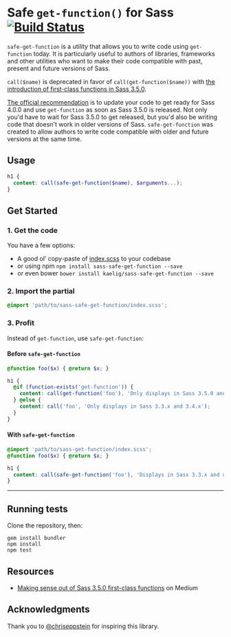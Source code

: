 # Safe `get-function()` for Sass [![Build Status](https://travis-ci.org/kaelig/sass-safe-get-function.svg?branch=master)](https://travis-ci.org/kaelig/sass-safe-get-function)

`safe-get-function` is a utility that allows you to write code using `get-function` today. It is particularly useful to authors of libraries, frameworks and other utilities who want to make their code compatible with past, present and future versions of Sass.

`call($name)` is deprecated in favor of `call(get-function($name))` with [the introduction of first-class functions in Sass 3.5.0](https://medium.com/@kaelig/sass-first-class-functions-6e718e2b5eb0).

[The official recommendation](http://blog.sass-lang.com/posts/809572-sass-35-release-candidate) is to update your code to get ready for Sass 4.0.0 and use `get-function` as soon as Sass 3.5.0 is released. Not only you'd have to wait for Sass 3.5.0 to get released, but you'd also be writing code that doesn't work in older versions of Sass. `safe-get-function` was created to allow authors to write code compatible with older and future versions at the same time.

## Usage

```scss
h1 {
  content: call(safe-get-function($name), $arguments...);
}
```

## Get Started

### 1. Get the code

You have a few options:

- A good ol’ copy-paste of [index.scss](index.scss) to your codebase
- or using npm `npm install sass-safe-get-function --save`
- or even bower `bower install kaelig/sass-safe-get-function --save`

### 2. Import the partial

```scss
@import 'path/to/sass-safe-get-function/index.scss';
```

### 3. Profit

Instead of `get-function`, use `safe-get-function`:

#### Before `safe-get-function`

```scss
@function foo($x) { @return $x; }

h1 {
  @if (function-exists('get-function')) {
    content: call(get-function('foo'), 'Only displays in Sass 3.5.0 and up');
  } @else {
    content: call('foo', 'Only displays in Sass 3.3.x and 3.4.x');
  }
}
```

#### With `safe-get-function`

```scss
@import 'path/to/sass-get-function/index.scss';
@function foo($x) { @return $x; }

h1 {
  content: call(safe-get-function('foo'), 'Displays in Sass 3.3.x and up!');
}
```

----

## Running tests

Clone the repository, then:

```
gem install bundler
npm install
npm test
```

## Resources

- [Making sense out of Sass 3.5.0 first-class functions](https://medium.com/@kaelig/sass-first-class-functions-6e718e2b5eb0) on Medium

## Acknowledgments

Thank you to [@chriseppstein](https://github.com/chriseppstein) for inspiring this library.
